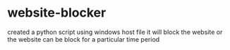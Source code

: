 # website-blocker
created a python script using windows host file it will block the website or the website can be block for a particular time period  
